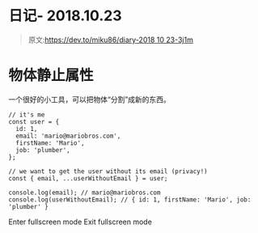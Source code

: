 # 日记- 2018.10.23

> 原文:[https://dev.to/miku86/diary-2018 10 23-3j1m](https://dev.to/miku86/diary---20181023-3j1m)

# 物体静止属性

一个很好的小工具，可以把物体“分割”成新的东西。

```
// it's me
const user = {
  id: 1,
  email: 'mario@mariobros.com',
  firstName: 'Mario',
  job: 'plumber',
};

// we want to get the user without its email (privacy!)
const { email, ...userWithoutEmail } = user;

console.log(email); // mario@mariobros.com
console.log(userWithoutEmail); // ​​​​​{ id: 1, firstName: 'Mario', job: 'plumber' }​​​​​ 
```

Enter fullscreen mode Exit fullscreen mode